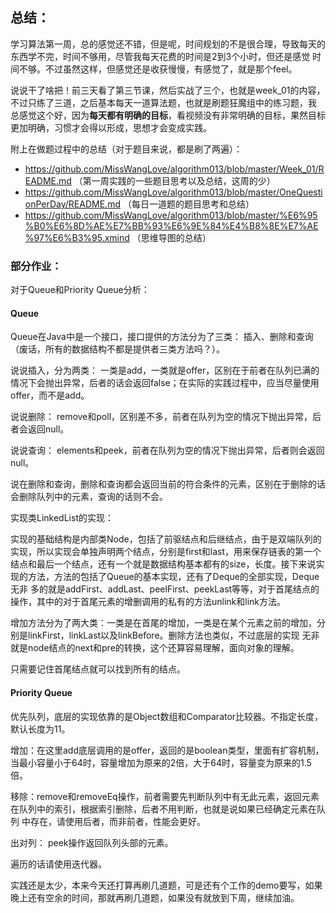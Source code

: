 ## 总结：

学习算法第一周，总的感觉还不错，但是呢，时间规划的不是很合理，导致每天的东西学不完，时间不够用，尽管我每天花费的时间是2到3个小时，但还是感觉
时间不够。不过虽然这样，但感觉还是收获慢慢，有感觉了，就是那个feel。

说说干了啥把！前三天看了第三节课，然后实战了三个，也就是week_01的内容，不过只练了三道，之后基本每天一道算法题，也就是刷题狂魔组中的练习题，我
总感觉这个好，因为**每天都有明确的目标**，看视频没有非常明确的目标，果然目标更加明确，习惯才会得以形成，思想才会变成实践。

附上在做题过程中的总结（对于题目来说，都是刷了两遍）：

- https://github.com/MissWangLove/algorithm013/blob/master/Week_01/README.md （第一周实践的一些题目思考以及总结，这周的少）
- https://github.com/MissWangLove/algorithm013/blob/master/OneQuestionPerDay/README.md （每日一道题的题目思考和总结）
- https://github.com/MissWangLove/algorithm013/blob/master/%E6%95%B0%E6%8D%AE%E7%BB%93%E6%9E%84%E4%B8%8E%E7%AE%97%E6%B3%95.xmind （思维导图的总结）

### 部分作业：

对于Queue和Priority Queue分析：

#### Queue

Queue在Java中是一个接口，接口提供的方法分为了三类： 插入、删除和查询（废话，所有的数据结构不都是提供者三类方法吗？）。

说说插入，分为两类： 一类是add，一类就是offer，区别在于前者在队列已满的情况下会抛出异常，后者的话会返回false；在实际的实践过程中，应当尽量使用
offer，而不是add。

说说删除： remove和poll，区别差不多，前者在队列为空的情况下抛出异常，后者会返回null。

说说查询： elements和peek，前者在队列为空的情况下抛出异常，后者则会返回null。

说在删除和查询，删除和查询都会返回当前的符合条件的元素，区别在于删除的话会删除队列中的元素，查询的话则不会。

实现类LinkedList的实现：

实现的基础结构是内部类Node，包括了前驱结点和后继结点，由于是双端队列的实现，所以实现会单独声明两个结点，分别是first和last，用来保存链表的第一个
结点和最后一个结点，还有一个就是数据结构基本都有的size，长度。接下来说实现的方法，方法的包括了Queue的基本实现，还有了Deque的全部实现，Deque无非
多的就是addFirst、addLast、peelFirst、peekLast等等，对于首尾结点的操作，其中的对于首尾元素的增删调用的私有的方法unlink和link方法。

增加方法分为了两大类：一类是在首尾的增加，一类是在某个元素之前的增加，分别是linkFirst，linkLast以及linkBefore。删除方法也类似，不过底层的实现
无非就是node结点的next和pre的转换，这个还算容易理解，面向对象的理解。

只需要记住首尾结点就可以找到所有的结点。

#### Priority Queue

优先队列，底层的实现依靠的是Object数组和Comparator比较器。不指定长度，默认长度为11。

增加：在这里add底层调用的是offer，返回的是boolean类型，里面有扩容机制，当最小容量小于64时，容量增加为原来的2倍，大于64时，容量变为原来的1.5倍。

移除：remove和removeEq操作，前者需要先判断队列中有无此元素，返回元素在队列中的索引，根据索引删除，后者不用判断，也就是说如果已经确定元素在队列
中存在，请使用后者，而非前者，性能会更好。

出对列： peek操作返回队列头部的元素。

遍历的话请使用迭代器。

实践还是太少，本来今天还打算再刷几道题，可是还有个工作的demo要写，如果晚上还有空余的时间，那就再刷几道题，如果没有就放到下周，继续加油。




